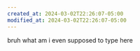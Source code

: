 ```yaml
---
created_at: 2024-03-02T22:26:07-05:00
modified_at: 2024-03-02T22:26:07-05:00
---
```

bruh what am i even supposed to type here